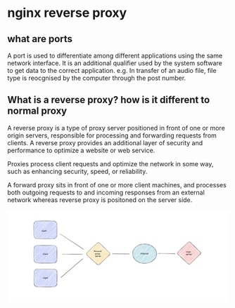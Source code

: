 # nginx reverse proxy

## what are ports

A port is used to differentiate among different applications using the same network interface. It is an additional qualifier used by the system software to get data to the correct application.
e.g. In transfer of an audio file, file type is reocgnised by the computer through the post number.

## What is a reverse proxy? how is it different to normal proxy

A reverse proxy is a type of proxy server positioned in front of one or more origin servers, responsible for processing and forwarding requests from clients. A reverse proxy provides an additional layer of security and performance to optimize a website or web service.

Proxies process client requests and optimize the network in some way, such as enhancing security, speed, or reliability.

A forward proxy sits in front of one or more client machines, and processes both outgoing requests to and incoming responses from an external network whereas reverse proxy is positoned on the server side.

![alt text](proxy-server.png)
